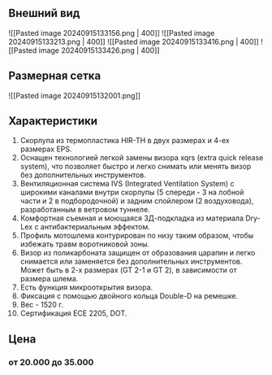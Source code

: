 ## Внешний вид

![[Pasted image 20240915133156.png | 400]]
![[Pasted image 20240915133213.png | 400]]
![[Pasted image 20240915133416.png | 400]]
![[Pasted image 20240915133426.png | 400]]

## Размерная сетка

![[Pasted image 20240915132001.png]]

## Характеристики

1. Скорлупа из термопластика HIR-TH в двух размерах и 4-ех размерах EPS.  
2. Оснащен технологией легкой замены визора xqrs (extra quick release system), что позволяет быстро и легко снимать или менять визор без дополнительных инструментов.  
3. Вентиляционная система IVS (Integrated Ventilation System) с широкими каналами внутри скорлупы (5 спереди - 3 на лобной части и 2 в подбородочной) и задним спойлером (2 воздуховода), разработанным в ветровом туннеле.  
4. Комфортная съемная и моющаяся 3Д-подкладка из материала Dry-Lex с антибактериальным эффектом.  
5. Профиль мотошлема контурирован по низу таким образом, чтобы избежать травм воротниковой зоны.  
6. Визор из поликарбоната защищен от образования царапин и легко снимается или заменяется без дополнительных инструментов. Может быть в 2-х размерах (GT 2-1 и GT 2), в зависимости от размера шлема.  
7. Есть функция микрооткрытия визора.  
8. Фиксация с помощью двойного кольца Double-D на ремешке.  
9. Вес - 1520 г.  
10. Сертификация ECE 2205, DOT.

## Цена
### от 20.000 до 35.000